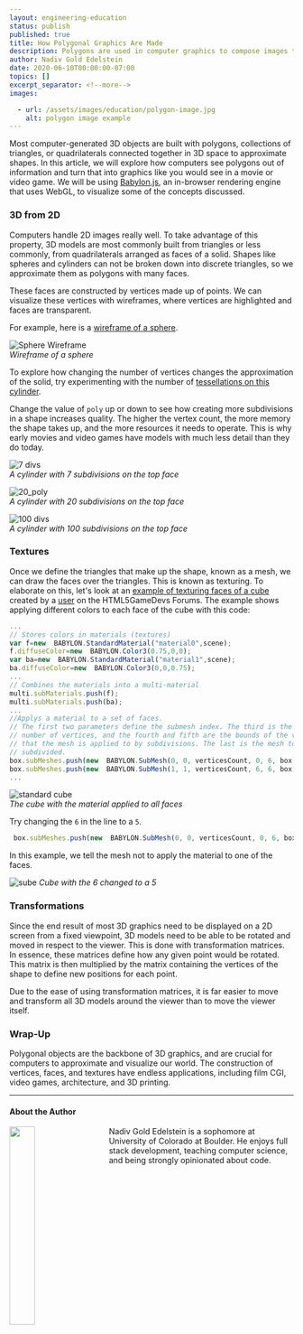 ```yaml
---
layout: engineering-education
status: publish
published: true
title: How Polygonal Graphics Are Made
description: Polygons are used in computer graphics to compose images that are three-dimensional in appearance. Usually triangular polygons arise when an object's surface is modeled, vertices are selected, and the object is rendered in a wire frame model.
author: Nadiv Gold Edelstein
date: 2020-06-10T00:00:00-07:00
topics: []
excerpt_separator: <!--more-->
images:

  - url: /assets/images/education/polygon-image.jpg
    alt: polygon image example
---
```

Most computer-generated 3D objects are built with polygons, collections of triangles, or quadrilaterals connected together in 3D space to approximate shapes. In this article, we will explore how computers see polygons out of information and turn that into graphics like you would see in a movie or video game. We will be using [Babylon.js](https://www.babylonjs.com/), an in-browser rendering engine that uses WebGL, to visualize some of the concepts discussed.
<!--more-->

### 3D from 2D
Computers handle 2D images really well. To take advantage of this property, 3D models are most commonly built from triangles or less commonly, from quadrilaterals arranged as faces of a solid. Shapes like spheres and cylinders can not be broken down into discrete triangles, so we approximate them as polygons with many faces.

These faces are constructed by vertices made up of points. We can visualize these vertices with wireframes, where vertices are highlighted and faces are transparent.

For example, here is a [wireframe of a sphere](https://playground.babylonjs.com/#T4TNWL).

![Sphere Wireframe](https://i.imgur.com/gUnhTu4.png)<br>
*Wireframe of a sphere*

To explore how changing the number of vertices changes the approximation of the solid, try experimenting with the number of [tessellations on this cylinder](https://playground.babylonjs.com/#VR8AHB).

Change the value of `poly` up or down to see how creating more subdivisions in a shape increases quality. The higher the vertex count, the more memory the shape takes up, and the more resources it needs to operate. This is why early movies and video games have models with much less detail than they do today.

![7 divs](https://i.imgur.com/ScRkwYv.png)<br>
*A cylinder with 7 subdivisions on the top face*

![20_poly](https://i.imgur.com/jd9XR20.png)<br>
*A cylinder with 20 subdivisions on the top face*

![100 divs](https://i.imgur.com/3KZLqAe.png)<br>
*A cylinder with 100 subdivisions on the top face*

### Textures

Once we define the triangles that make up the shape, known as a mesh, we can draw the faces over the triangles. This is known as texturing. To elaborate on this, let's look at an [example of texturing faces of a cube](https://playground.babylonjs.com/#T40FK#128) created by a [user](https://www.html5gamedevs.com/topic/12392-having-different-textures-for-each-face-on-a-cube/) on the HTML5GameDevs Forums. The example shows applying different colors to each face of the cube with this code:
~~~javascript
...
// Stores colors in materials (textures)
var f=new  BABYLON.StandardMaterial("material0",scene);
f.diffuseColor=new  BABYLON.Color3(0.75,0,0);
var ba=new  BABYLON.StandardMaterial("material1",scene);
ba.diffuseColor=new  BABYLON.Color3(0,0,0.75);
...
// Combines the materials into a multi-material
multi.subMaterials.push(f);
multi.subMaterials.push(ba);
...
//Applys a material to a set of faces.
// The first two parameters define the submesh index. The third is the total
// number of vertices, and the fourth and fifth are the bounds of the vertex
// that the mesh is applied to by subdivisions. The last is the mesh to be
// subdivided.
box.subMeshes.push(new  BABYLON.SubMesh(0, 0, verticesCount, 0, 6, box));
box.subMeshes.push(new  BABYLON.SubMesh(1, 1, verticesCount, 6, 6, box));
...
~~~
![standard cube](https://i.imgur.com/r7p2oYC.png)<br>
*The cube with the material applied to all faces*

Try changing the `6` in the line to a `5`.
~~~ javascript
 box.subMeshes.push(new  BABYLON.SubMesh(0, 0, verticesCount, 0, 6, box));
~~~
 In this example, we tell the mesh not to apply the material to one of the faces.

![sube](https://i.imgur.com/zj1ZdBG.png)
*Cube with the 6 changed to a 5*

### Transformations
Since the end result of most 3D graphics need to be displayed on a 2D screen from a fixed viewpoint, 3D models need to be able to be rotated and moved in respect to the viewer. This is done with transformation matrices. In essence, these matrices define how any given point would be rotated. This matrix is then multiplied by the matrix containing the vertices of the shape to define new positions for each point.

Due to the ease of using transformation matrices, it is far easier to move and transform all 3D models around the viewer than to move the viewer itself.  

### Wrap-Up
Polygonal objects are the backbone of 3D graphics, and are crucial for computers to approximate and visualize our world. The construction of vertices, faces, and textures have endless applications, including film CGI, video games, architecture, and 3D printing.  

---

#### About the Author
<img style="float: left; padding-right: 5%; margin-bottom: 10px; width:30%;" src="/assets/images/education/authors/nadiv-gold-edelstein.jpg">Nadiv Gold Edelstein is a sophomore at University of Colorado at Boulder. He enjoys full stack development, teaching computer science, and being strongly opinionated about code.
